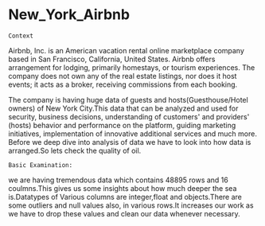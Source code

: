 # New_York_Airbnb

    Context

Airbnb, Inc. is an American vacation rental online marketplace company based in San Francisco, California, United States. Airbnb offers arrangement for lodging, primarily homestays, or tourism experiences. The company does not own any of the real estate listings, nor does it host events; it acts as a broker, receiving commissions from each booking.

The company is having huge data of guests and hosts(Guesthouse/Hotel owners) of New York City.This data that can be analyzed and used for security, business decisions, understanding of customers' and providers' (hosts) behavior and performance on the platform, guiding marketing initiatives, implementation of innovative additional services and much more. Before we deep dive into analysis of data we have to look into how data is arranged.So lets check the quality of oil.

    Basic Examination:

we are having tremendous data which contains 48895 rows and 16 coulmns.This gives us some insights about how much deeper the sea is.Datatypes of Various columns are integer,float and objects.There are some outliers and null values also, in various rows.It increases our work as we have to drop these values and clean our data whenever necessary.
